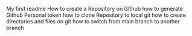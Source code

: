 My first readme
How to create a Repository on GIthub
how to generate Github Personal token
how to clone Repository to local git 
how to create directories and files on git
how to switch from main branch to another branch

